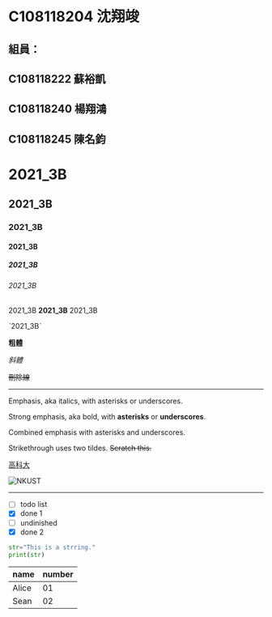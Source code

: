 # C108118204 沈翔竣

## 組員：
## C108118222 蘇裕凱
## C108118240 楊翔鴻
## C108118245 陳名鈞

# 2021_3B

## 2021_3B

### 2021_3B

#### 2021_3B

##### 2021_3B

###### 2021_3B

2021_3B **2021_3B** 2021_3B 

ˋ2021_3Bˋ

**粗體**

*斜體*

~~刪除線~~

***

Emphasis, aka italics, with asterisks or underscores.

Strong emphasis, aka bold, with **asterisks** or **underscores**.

Combined emphasis with asterisks and underscores.

Strikethrough uses two tildes. ~~Scratch this.~~

[高科大](https://www.nkust.edu.tw)

![NKUST](https://www.nkust.edu.tw/var/file/0/1000/img/513/182513897.png "NKUST")

***

- [ ] todo list
- [x] done 1
- [ ] undinished
- [X] done 2

```python
str="This is a strring."
print(str)
```

| name  | number |
| ------------- | ------------- |
| Alice  | 01  |
|  Sean | 02  |

